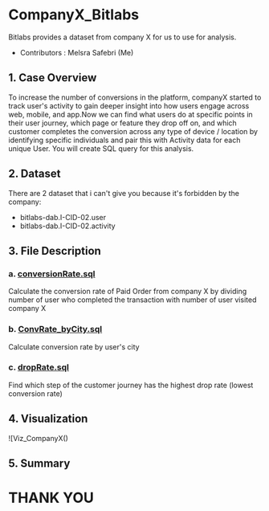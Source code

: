 # CompanyX_Bitlabs
Bitlabs provides a dataset from company X for us to use for analysis.
- Contributors : Melsra Safebri (Me)
## 1. Case Overview
To increase the number of conversions in the platform, companyX started to track user's activity to gain deeper insight into how users engage across web, mobile, and app.Now we can find what users do at specific points in their user journey, which page or feature they drop off on, and which customer completes the conversion across any type of device / location by identifying specific individuals and pair this with Activity data for each unique User. You will create SQL query for this analysis.
## 2. Dataset
There are 2 dataset that i can't give you because it's forbidden by the company: 
- bitlabs-dab.I-CID-02.user
- bitlabs-dab.I-CID-02.activity
## 3. File Description
### a. [conversionRate.sql](https://github.com/melsrasafebri123/CompanyX_Bitlabs/blob/main/conversionRate.sql)
Calculate the conversion rate of Paid Order from company X by dividing number of user who completed the transaction with number of user visited company X 
### b. [ConvRate_byCity.sql](https://github.com/melsrasafebri123/CompanyX_Bitlabs/blob/main/ConvRate_byCity.sql)
Calculate conversion rate by user's city
### c. [dropRate.sql](https://github.com/melsrasafebri123/CompanyX_Bitlabs/blob/main/dropRate.sql)
Find which step of the customer journey has the highest drop rate (lowest conversion rate)
## 4. Visualization
![Viz_CompanyX()
## 5. Summary
# THANK YOU
